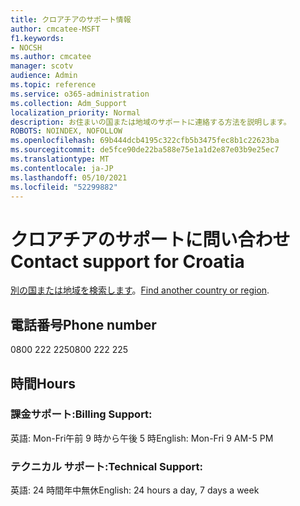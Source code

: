 ```yaml
---
title: クロアチアのサポート情報
author: cmcatee-MSFT
f1.keywords:
- NOCSH
ms.author: cmcatee
manager: scotv
audience: Admin
ms.topic: reference
ms.service: o365-administration
ms.collection: Adm_Support
localization_priority: Normal
description: お住まいの国または地域のサポートに連絡する方法を説明します。
ROBOTS: NOINDEX, NOFOLLOW
ms.openlocfilehash: 69b444dcb4195c322cfb5b3475fec8b1c22623ba
ms.sourcegitcommit: de5fce90de22ba588e75e1a1d2e87e03b9e25ec7
ms.translationtype: MT
ms.contentlocale: ja-JP
ms.lasthandoff: 05/10/2021
ms.locfileid: "52299882"
---
```

# <a name="contact-support-for-croatia"></a><span data-ttu-id="bf5d5-103">クロアチアのサポートに問い合わせ</span><span class="sxs-lookup"><span data-stu-id="bf5d5-103">Contact support for Croatia</span></span>

<span data-ttu-id="bf5d5-104">[別の国または地域を検索します](../../business-video/get-help-support.md)。</span><span class="sxs-lookup"><span data-stu-id="bf5d5-104">[Find another country or region](../../business-video/get-help-support.md).</span></span>

## <a name="phone-number"></a><span data-ttu-id="bf5d5-105">電話番号</span><span class="sxs-lookup"><span data-stu-id="bf5d5-105">Phone number</span></span>
<span data-ttu-id="bf5d5-106">0800 222 225</span><span class="sxs-lookup"><span data-stu-id="bf5d5-106">0800 222 225</span></span>

## <a name="hours"></a><span data-ttu-id="bf5d5-107">時間</span><span class="sxs-lookup"><span data-stu-id="bf5d5-107">Hours</span></span>
### <a name="billing-support"></a><span data-ttu-id="bf5d5-108">課金サポート:</span><span class="sxs-lookup"><span data-stu-id="bf5d5-108">Billing Support:</span></span>

<span data-ttu-id="bf5d5-109">英語: Mon-Fri午前 9 時から午後 5 時</span><span class="sxs-lookup"><span data-stu-id="bf5d5-109">English: Mon-Fri 9 AM-5 PM</span></span>

### <a name="technical-support"></a><span data-ttu-id="bf5d5-110">テクニカル サポート:</span><span class="sxs-lookup"><span data-stu-id="bf5d5-110">Technical Support:</span></span>

<span data-ttu-id="bf5d5-111">英語: 24 時間年中無休</span><span class="sxs-lookup"><span data-stu-id="bf5d5-111">English: 24 hours a day, 7 days a week</span></span>

